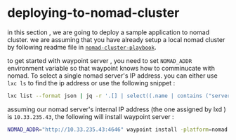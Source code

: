 # deploying-to-nomad-cluster

in this section , we are going to deploy a sample application to nomad cluster. we are assuming that you have already setup a local nomad cluster by following readme file in [`nomad-cluster-playbook`](https://github.com/da-moon/nomad-cluster-playbook).

to get started with waypoint server , you need to set `NOMAD_ADDR` environment variable so that waypoint knows how to comminucate with nomad.
To select a single nomad server's IP address. you can either use `lxc ls` to find the ip address or use the following snippet :

```bash
lxc list --format json | jq -r '.[] | select((.name | contains ("server")) and (.status=="Running")).state.network.eth0.addresses|.[] | select(.family=="inet").address' | head -n 1
```

assuming our nomad server's internal IP address (the one assigned by lxd ) is `10.33.235.43`, the following will install waypoint server : 

```bash
NOMAD_ADDR="http://10.33.235.43:4646" waypoint install -platform=nomad --nomad-dc=dc1 -accept-tos
```


